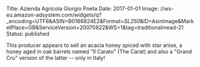 Title: Azienda Agricola Giorgio Poeta
Date: 2017-01-01
Image: //ws-eu.amazon-adsystem.com/widgets/q?_encoding=UTF8&ASIN=B0186824E2&Format=_SL250_&ID=AsinImage&MarketPlace=GB&ServiceVersion=20070822&WS=1&tag=traditionalmead-21
Status: published

This producer appears to sell an acacia honey
spiced with star anise, a honey aged in oak barrels named "Il Carato"
(The Carat) and also a "Grand Cru" version of the latter -- only in Italy!